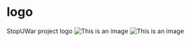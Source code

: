 # logo
StopUWar project logo
![This is an image](https://stopuwar.github.io/logo/StopUWar.png) 
![This is an image](https://stopuwar.github.io/logo/StopUWar.jpg) 
